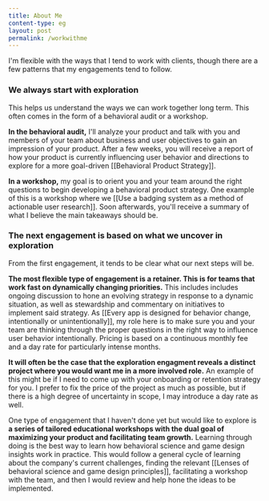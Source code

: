 ```yaml
---
title: About Me
content-type: eg
layout: post
permalink: /workwithme
---
```


I'm flexible with the ways that I tend to work with clients, though there are a few patterns that my engagements tend to follow. 

### We always start with exploration
This helps us understand the ways we can work together long term. This often comes in the form of a behavioral audit or a workshop.

**In the behavioral audit,** I'll analyze your product and talk with you and members of your team about business and user objectives to gain an impression of your product. After a few weeks, you will receive a report of how your product is currently influencing user behavior and directions to explore for a more goal-driven [[Behavioral Product Strategy]].

**In a workshop,** my goal is to orient you and your team around the right questions to begin developing a behavioral product strategy. One example of this is a workshop where we [[Use a badging system as a method of actionable user research]]. Soon afterwards, you'll receive a summary of what I believe the main takeaways should be.

### The next engagement is based on what we uncover in exploration

From the first engagement, it tends to be clear what our next steps will be.

**The most flexible type of engagement is a retainer. This is for teams that work fast on dynamically changing priorities.** This includes includes ongoing discussion to hone an evolving strategy in response to a dynamic situation, as well as stewardship and commentary on initiatives to implement said strategy. As [[Every app is designed for behavior change, intentionally or unintentionally]], my role here is to make sure you and your team are thinking through the proper questions in the right way to influence user behavior intentionally. Pricing is based on a continuous monthly fee and a day rate for particularly intense months.

**It will often be the case that the exploration engagment reveals a distinct project where you would want me in a more involved role.** An example of this might be if I need to come up with your onboarding or retention strategy for you. I prefer to fix the price of the project as much as possible, but if there is a high degree of uncertainty in scope, I may introduce a day rate as well.

One type of engagement that I haven't done yet but would like to explore is **a series of tailored educational workshops with the dual goal of maximizing your product and facilitating team growth.** Learning through doing is the best way to learn how behavioral science and game design insights work in practice. This would follow a general cycle of learning about the company's current challenges, finding the relevant [[Lenses of behavioral science and game design principles]], facilitating a workshop with the team, and then I would review and help hone the ideas to be implemented.

